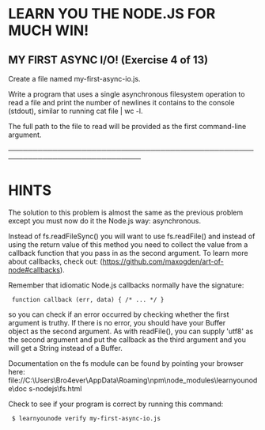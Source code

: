# LEARN YOU THE NODE.JS FOR MUCH WIN!

 ## MY FIRST ASYNC I/O! (Exercise 4 of 13)

  Create a file named my-first-async-io.js.

  Write a program that uses a single asynchronous filesystem operation to       
  read a file and print the number of newlines it contains to the console       
  (stdout), similar to running cat file | wc -l.

  The full path to the file to read will be provided as the first
  command-line argument.

 ─────────────────────────────────────────────────────────────────────────────  

 # HINTS

  The solution to this problem is almost the same as the previous problem       
  except you must now do it the Node.js way: asynchronous.

  Instead of fs.readFileSync() you will want to use fs.readFile() and
  instead of using the return value of this method you need to collect the
  value from a callback function that you pass in as the second argument. To
  learn more about callbacks, check out:
  (https://github.com/maxogden/art-of-node#callbacks).

  Remember that idiomatic Node.js callbacks normally have the signature:

     function callback (err, data) { /* ... */ }

  so you can check if an error occurred by checking whether the first
  argument is truthy. If there is no error, you should have your Buffer  
  object as the second argument. As with readFile(), you can supply 'utf8'
  as the second argument and put the callback as the third argument and you
  will get a String instead of a Buffer.

  Documentation on the fs module can be found by pointing your browser here:
  file://C:\Users\Bro4ever\AppData\Roaming\npm\node_modules\learnyounode\doc
  s-nodejs\fs.html

  Check to see if your program is correct by running this command:

     $ learnyounode verify my-first-async-io.js
